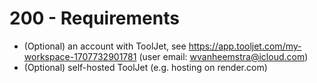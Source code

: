 # 200 - Requirements

- (Optional) an account with ToolJet, see https://app.tooljet.com/my-workspace-1707732901781 (user email: wvanheemstra@icloud.com)
- (Optional) self-hosted ToolJet (e.g. hosting on render.com)
